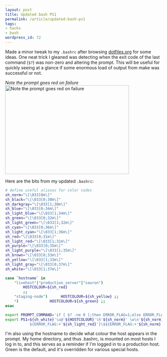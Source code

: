 ```yaml
--- 
layout: post
title: Updated bash PS1
permalink: /article/updated-bash-ps1
tags: 
- hacks
- bash
wordpress_id: 72
---
```

Made a minor tweak to my <code>.bashrc</code> after browsing <a href="http://www.dotfiles.org/">dotfiles.org</a> for some ideas. One neat trick I gleaned was detecting when the exit code of the last command (<code>$?</code>) was non-zero and altering the prompt. This will be useful for quickly seeing at a glance if some enormous load of output from make was successful or not.

_Note the prompt goes red on failure_
<a href="/images/2008/10/ps1.png">
<img class="size-full wp-image-73" title="Bash prompt" src="/images/2008/10/ps1.png" alt="Note the prompt goes red on failure" width="398" height="285" />
</a>

Here are the bits from my updated <code>.bashrc</code>:
```bash
# define useful aliases for color codes
sh_norm="\[\033[0m\]"
sh_black="\[\033[0;30m\]"
sh_darkgray="\[\033[1;30m\]"
sh_blue="\[\033[0;34m\]"
sh_light_blue="\[\033[1;34m\]"
sh_green="\[\033[0;32m\]"
sh_light_green="\[\033[1;32m\]"
sh_cyan="\[\033[0;36m\]"
sh_light_cyan="\[\033[1;36m\]"
sh_red="\[\033[0;31m\]"
sh_light_red="\[\033[1;31m\]"
sh_purple="\[\033[0;35m\]"
sh_light_purple="\[\033[1;35m\]"
sh_brown="\[\033[0;33m\]"
sh_yellow="\[\033[1;33m\]"
sh_light_gray="\[\033[0;37m\]"
sh_white="\[\033[1;37m\]"

case `hostname` in
    "livehost"|"production_server"|"sauron")
        HOSTCOLOUR=${sh_red}
        ;;
    "staging-node")      HOSTCOLOUR=${sh_yellow} ;;
    *)              HOSTCOLOUR=${sh_green} ;;
esac

export PROMPT_COMMAND='if [ $? -ne 0 ];then ERROR_FLAG=1;else ERROR_FLAG=;fi; '
export PS1=${sh_white}'\u@'${HOSTCOLOUR}'\h'${sh_norm}' \w\n'${sh_norm}'
           ${ERROR_FLAG:+'${sh_light_red}'}\$${ERROR_FLAG:+'${sh_norm}'} '
```


I'm also using the hostname to decide what colour the host appears in the prompt. My home directory, and thus .bashrc, is mounted on most hosts I log in to, and this serves as a reminder if I'm logged in to a production host. Green is the default, and it's overridden for various special hosts.

